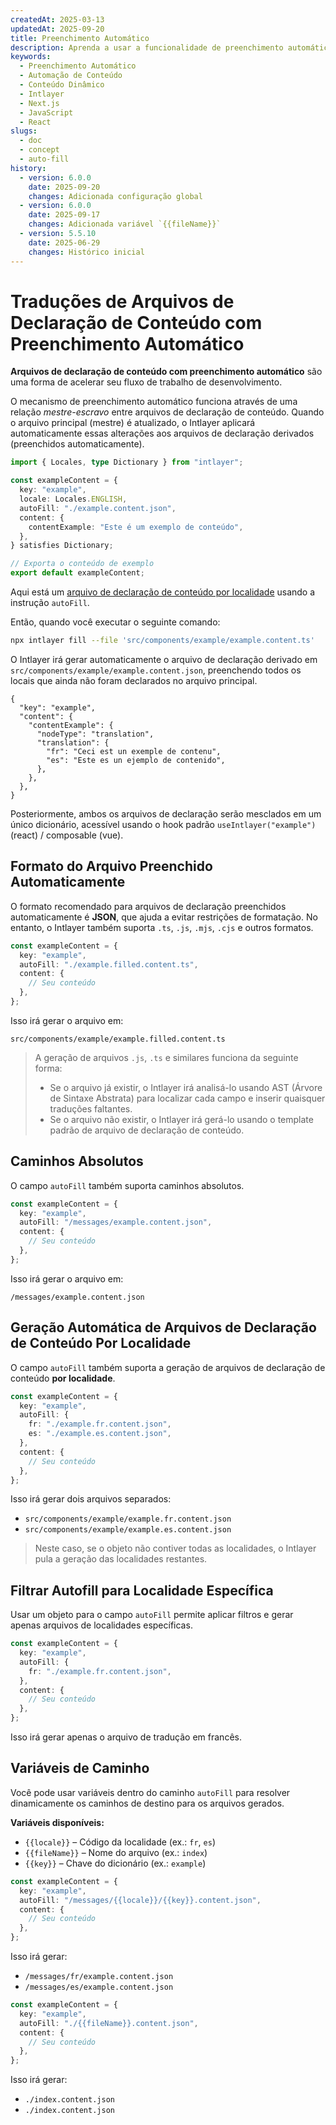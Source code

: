 ```yaml
---
createdAt: 2025-03-13
updatedAt: 2025-09-20
title: Preenchimento Automático
description: Aprenda a usar a funcionalidade de preenchimento automático no Intlayer para popular conteúdo automaticamente com base em padrões predefinidos. Siga esta documentação para implementar recursos de preenchimento automático de forma eficiente em seu projeto.
keywords:
  - Preenchimento Automático
  - Automação de Conteúdo
  - Conteúdo Dinâmico
  - Intlayer
  - Next.js
  - JavaScript
  - React
slugs:
  - doc
  - concept
  - auto-fill
history:
  - version: 6.0.0
    date: 2025-09-20
    changes: Adicionada configuração global
  - version: 6.0.0
    date: 2025-09-17
    changes: Adicionada variável `{{fileName}}`
  - version: 5.5.10
    date: 2025-06-29
    changes: Histórico inicial
---
```


# Traduções de Arquivos de Declaração de Conteúdo com Preenchimento Automático

**Arquivos de declaração de conteúdo com preenchimento automático** são uma forma de acelerar seu fluxo de trabalho de desenvolvimento.

O mecanismo de preenchimento automático funciona através de uma relação _mestre-escravo_ entre arquivos de declaração de conteúdo. Quando o arquivo principal (mestre) é atualizado, o Intlayer aplicará automaticamente essas alterações aos arquivos de declaração derivados (preenchidos automaticamente).

```ts fileName="src/components/example/example.content.ts"
import { Locales, type Dictionary } from "intlayer";

const exampleContent = {
  key: "example",
  locale: Locales.ENGLISH,
  autoFill: "./example.content.json",
  content: {
    contentExample: "Este é um exemplo de conteúdo",
  },
} satisfies Dictionary;

// Exporta o conteúdo de exemplo
export default exampleContent;
```

Aqui está um [arquivo de declaração de conteúdo por localidade](https://github.com/aymericzip/intlayer/blob/main/docs/docs/pt/per_locale_file.md) usando a instrução `autoFill`.

Então, quando você executar o seguinte comando:

```bash
npx intlayer fill --file 'src/components/example/example.content.ts'
```

O Intlayer irá gerar automaticamente o arquivo de declaração derivado em `src/components/example/example.content.json`, preenchendo todos os locais que ainda não foram declarados no arquivo principal.

```json5 fileName="src/components/example/example.content.json"
{
  "key": "example",
  "content": {
    "contentExample": {
      "nodeType": "translation",
      "translation": {
        "fr": "Ceci est un exemple de contenu",
        "es": "Este es un ejemplo de contenido",
      },
    },
  },
}
```

Posteriormente, ambos os arquivos de declaração serão mesclados em um único dicionário, acessível usando o hook padrão `useIntlayer("example")` (react) / composable (vue).

## Formato do Arquivo Preenchido Automaticamente

O formato recomendado para arquivos de declaração preenchidos automaticamente é **JSON**, que ajuda a evitar restrições de formatação. No entanto, o Intlayer também suporta `.ts`, `.js`, `.mjs`, `.cjs` e outros formatos.

```ts fileName="src/components/example/example.content.ts"
const exampleContent = {
  key: "example",
  autoFill: "./example.filled.content.ts",
  content: {
    // Seu conteúdo
  },
};
```

Isso irá gerar o arquivo em:

```
src/components/example/example.filled.content.ts
```

> A geração de arquivos `.js`, `.ts` e similares funciona da seguinte forma:
>
> - Se o arquivo já existir, o Intlayer irá analisá-lo usando AST (Árvore de Sintaxe Abstrata) para localizar cada campo e inserir quaisquer traduções faltantes.
> - Se o arquivo não existir, o Intlayer irá gerá-lo usando o template padrão de arquivo de declaração de conteúdo.

## Caminhos Absolutos

O campo `autoFill` também suporta caminhos absolutos.

```ts fileName="src/components/example/example.content.ts"
const exampleContent = {
  key: "example",
  autoFill: "/messages/example.content.json",
  content: {
    // Seu conteúdo
  },
};
```

Isso irá gerar o arquivo em:

```
/messages/example.content.json
```

## Geração Automática de Arquivos de Declaração de Conteúdo Por Localidade

O campo `autoFill` também suporta a geração de arquivos de declaração de conteúdo **por localidade**.

```ts fileName="src/components/example/example.content.ts"
const exampleContent = {
  key: "example",
  autoFill: {
    fr: "./example.fr.content.json",
    es: "./example.es.content.json",
  },
  content: {
    // Seu conteúdo
  },
};
```

Isso irá gerar dois arquivos separados:

- `src/components/example/example.fr.content.json`
- `src/components/example/example.es.content.json`

> Neste caso, se o objeto não contiver todas as localidades, o Intlayer pula a geração das localidades restantes.

## Filtrar Autofill para Localidade Específica

Usar um objeto para o campo `autoFill` permite aplicar filtros e gerar apenas arquivos de localidades específicas.

```ts fileName="src/components/example/example.content.ts"
const exampleContent = {
  key: "example",
  autoFill: {
    fr: "./example.fr.content.json",
  },
  content: {
    // Seu conteúdo
  },
};
```

Isso irá gerar apenas o arquivo de tradução em francês.

## Variáveis de Caminho

Você pode usar variáveis dentro do caminho `autoFill` para resolver dinamicamente os caminhos de destino para os arquivos gerados.

**Variáveis disponíveis:**

- `{{locale}}` – Código da localidade (ex.: `fr`, `es`)
- `{{fileName}}` – Nome do arquivo (ex.: `index`)
- `{{key}}` – Chave do dicionário (ex.: `example`)

```ts fileName="src/components/example/index.content.ts"
const exampleContent = {
  key: "example",
  autoFill: "/messages/{{locale}}/{{key}}.content.json",
  content: {
    // Seu conteúdo
  },
};
```

Isso irá gerar:

- `/messages/fr/example.content.json`
- `/messages/es/example.content.json`

```ts fileName="src/components/example/index.content.ts"
const exampleContent = {
  key: "example",
  autoFill: "./{{fileName}}.content.json",
  content: {
    // Seu conteúdo
  },
};
```

Isso irá gerar:

- `./index.content.json`
- `./index.content.json`
